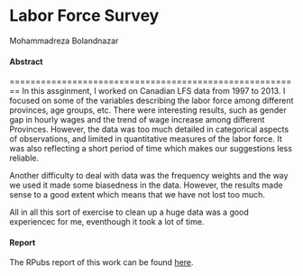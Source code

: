 Labor Force Survey
==================================
Mohammadreza Bolandnazar





#### Abstract
========================================================
  In this assginment, I worked on Canadian LFS data from 1997 to 2013. I focused on some of the variables describing the labor force among different provinces, age groups, etc. There were interesting results, such as gender gap in hourly wages and the trend of wage increase among different Provinces. However, the data was too much detailed in categorical aspects of observations, and limited in quantitative measures of the labor force. It was also reflecting a short period of time which makes our suggestions less reliable. 

Another difficulty to deal with data was the frequency weights and the way we used it made some biasedness in the data. However, the results made sense to a good extent which means that we have not lost too much. 

All in all this sort of exercise to clean up a huge data was a good experiencec for me, eventhough it took a lot of time.

#### Report
The RPubs report of this work can be found [here](http://rpubs.com/aref/stat545a-2013-hw06_bolandnazar-moh).


